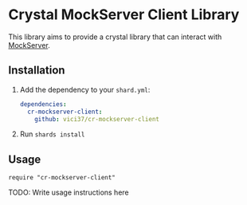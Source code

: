 # Crystal MockServer Client Library

This library aims to provide a crystal library that can interact with [MockServer](https://www.mock-server.com/#what-is-mockserver).

## Installation

1. Add the dependency to your `shard.yml`:

   ```yaml
   dependencies:
     cr-mockserver-client:
       github: vici37/cr-mockserver-client
   ```

2. Run `shards install`

## Usage

```crystal
require "cr-mockserver-client"
```

TODO: Write usage instructions here
